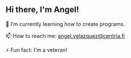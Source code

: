 ## Hi there, I'm Angel! 
🌱 I’m currently learning how to create programs.

📫 How to reach me: angel.velazquez@centria.fi

⚡ Fun fact: I'm a veteran!
